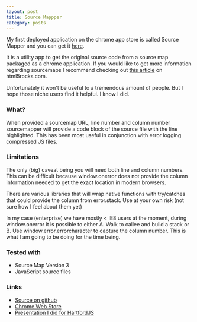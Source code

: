```yaml
---
layout: post
title: Source Mappper
category: posts
---
```



My first deployed application on the chrome app store is called Source Mapper and you can get it [here](https://chrome.google.com/webstore/detail/source-mapper/enenhalmnhnpofkecebdmgnmmhfkhcpb).

It is a utility app to get the original source code from a source map packaged as a chrome application.
If you would like to get more information regarding sourcemaps I recommend checking out [this article](http://www.html5rocks.com/en/tutorials/developertools/sourcemaps) on html5rocks.com.

Unfortunately it won't be useful to a tremendous amount of people. But I hope those niche users find it helpful. I know I did.

### What?
When provided a sourcemap URL, line number and column number sourcemapper will provide a code block of the source file with the line highlighted.
This has been most useful in conjunction with error logging compressed JS files.


### Limitations
The only (big) caveat being you will need both line and column numbers.
This can be difficult because window.onerror does not provide the column information needed to get the exact location in modern browsers.

There are various libraries that will wrap native functions with try/catches that could provide the column from error.stack.
Use at your own risk (not sure how I feel about them yet)

In my case (enterprise) we have mostly < IE8 users at the moment, during window.onerror it is possible to either A. Walk to callee and build a stack or B. Use window.error.errorcharacter to capture the column number. This is what I am going to be doing for the time being.

### Tested with
- Source Map Version 3
- JavaScript source files


### Links
- [Source on github](https://github.com/RyanSylvestre/sourceMapper)
- [Chrome Web Store](https://chrome.google.com/webstore/detail/enenhalmnhnpofkecebdmgnmmhfkhcpb)
- [Presentation I did for HartfordJS](http://ryansylvestre.github.io/presentations/source-maps)